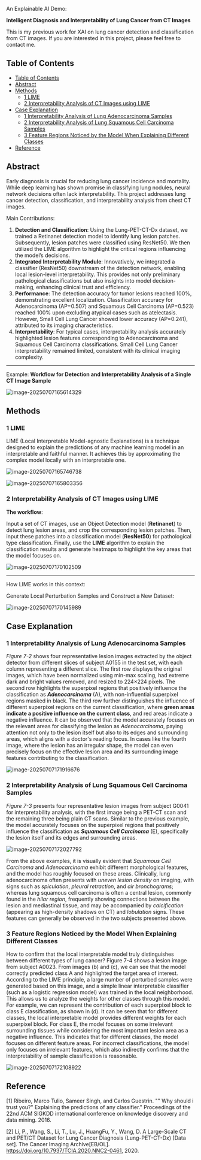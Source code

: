 An Explainable AI Demo:

**Intelligent Diagnosis and Interpretability of Lung Cancer from CT Images**

This is my previous work for XAI on lung cancer detection and classification from CT images. If you are interested in this project, please feel free to contact me.

## Table of Contents

- [Table of Contents](#table-of-contents)
- [Abstract](#abstract)
- [Methods](#methods)
  - [1 LIME](#1-lime)
  - [2 Interpretability Analysis of CT Images using LIME](#2-interpretability-analysis-of-ct-images-using-lime)
- [Case Explanation](#case-explanation)
  - [1 Interpretability Analysis of Lung Adenocarcinoma Samples](#1-interpretability-analysis-of-lung-adenocarcinoma-samples)
  - [2 Interpretability Analysis of Lung Squamous Cell Carcinoma Samples](#2-interpretability-analysis-of-lung-squamous-cell-carcinoma-samples)
  - [3 Feature Regions Noticed by the Model When Explaining Different Classes](#3-feature-regions-noticed-by-the-model-when-explaining-different-classes)
- [Reference](#reference)


## Abstract

Early diagnosis is crucial for reducing lung cancer incidence and mortality. While deep learning has shown promise in classifying lung nodules, neural network decisions often lack interpretability. This project addresses lung cancer detection, classification, and interpretability analysis from chest CT images.

Main Contributions:

1. **Detection and Classification**: Using the Lung-PET-CT-Dx dataset, we trained a Retinanet detection model to identify lung lesion patches. Subsequently, lesion patches were classified using ResNet50. We then utilized the LIME algorithm to highlight the critical regions influencing the model’s decisions.
2. **Integrated Interpretability Module**: Innovatively, we integrated a classifier (ResNet50) downstream of the detection network, enabling local lesion-level interpretability. This provides not only preliminary pathological classifications but also insights into model decision-making, enhancing clinical trust and efficiency.
3. **Performance**: The detection accuracy for tumor lesions reached 100%, demonstrating excellent localization. Classification accuracy for Adenocarcinoma (AP=0.507) and Squamous Cell Carcinoma (AP=0.523) reached 100% upon excluding atypical cases such as atelectasis. However, Small Cell Lung Cancer showed lower accuracy (AP=0.241), attributed to its imaging characteristics.
4. **Interpretability**: For typical cases, interpretability analysis accurately highlighted lesion features corresponding to Adenocarcinoma and Squamous Cell Carcinoma classifications. Small Cell Lung Cancer interpretability remained limited, consistent with its clinical imaging complexity.

---

Example: **Workflow for Detection and Interpretability Analysis of a Single CT Image Sample**

![image-20250707165614329](./img/image-20250707165614329.png)

## Methods

### 1 LIME

LIME (Local Interpretable Model-agnostic Explanations) is a technique designed to explain the predictions of any machine learning model in an interpretable and faithful manner. It achieves this by approximating the complex model locally with an interpretable one.

![image-20250707165746738](./img/image-20250707165746738.png)

![image-20250707165803356](./img/image-20250707165803356.png)

### 2 Interpretability Analysis of CT Images using LIME

**The workflow**:

Input a set of CT images, use an Object Detection model (**Retinanet**) to detect lung lesion areas, and crop the corresponding lesion patches. Then, input these patches into a classification model (**ResNet50**) for pathological type classification. Finally, use the **LIME** algorithm to explain the classification results and generate heatmaps to highlight the key areas that the model focuses on.

![image-20250707170102509](./img/image-20250707170145989.png)

---

How LIME works in this context:

Generate Local Perturbation Samples and Construct a New Dataset:

![image-20250707170145989](./img/image-20250707170102509.png)

## Case Explanation

### 1 Interpretability Analysis of Lung Adenocarcinoma Samples

*Figure 7-2* shows four representative lesion images extracted by the object detector from different slices of subject A0155 in the test set, with each column representing a different slice. The first row displays the original images, which have been normalized using min-max scaling, had extreme dark and bright values removed, and resized to 224×224 pixels. The second row highlights the superpixel regions that positively influence the classification as ***Adenocarcinoma*** (A), with non-influential superpixel regions masked in black. The third row further distinguishes the influence of different superpixel regions on the current classification, where **green areas indicate a positive influence on the current class**, and red areas indicate a negative influence. It can be observed that the model accurately focuses on the relevant areas for classifying the lesion as *Adenocarcinoma*, paying attention not only to the lesion itself but also to its edges and surrounding areas, which aligns with a doctor's reading focus. In cases like the fourth image, where the lesion has an irregular shape, the model can even precisely focus on the effective lesion area and its surrounding image features contributing to the classification.

![image-20250707171916676](./img/image-20250707171916676.png)

### 2 Interpretability Analysis of Lung Squamous Cell Carcinoma Samples

*Figure 7-3* presents four representative lesion images from subject G0041 for interpretability analysis, with the first image being a PET-CT scan and the remaining three being plain CT scans. Similar to the previous example, the model accurately focuses on the superpixel regions that positively influence the classification as ***Squamous Cell Carcinoma*** (E), specifically the lesion itself and its edges and surrounding areas.

![image-20250707172027792](./img/image-20250707172027792.png)

From the above examples, it is visually evident that *Squamous Cell Carcinoma* and *Adenocarcinoma* exhibit different morphological features, and the model has roughly focused on these areas. Clinically, lung adenocarcinoma often presents with *uneven lesion density* on imaging, with signs such as *spiculation*, *pleural retraction*, and *air bronchograms*; whereas lung squamous cell carcinoma is often a central lesion, commonly found in the *hilar region*, frequently showing connections between the lesion and mediastinal tissue, and may be accompanied by *calcification* (appearing as high-density shadows on CT) and *lobulation* signs. These features can generally be observed in the two subjects presented above.

### 3 Feature Regions Noticed by the Model When Explaining Different Classes

How to confirm that the local interpretable model truly distinguishes between different types of lung cancer? Figure 7-4 shows a lesion image from subject A0023. From images (b) and (c), we can see that the model correctly predicted class A and highlighted the target area of interest. According to the LIME principle, a large number of perturbed samples were generated based on this image, and a simple linear interpretable classifier (such as a logistic regression model) was trained in the local neighborhood. This allows us to analyze the weights for other classes through this model. For example, we can represent the contribution of each superpixel block to class E classification, as shown in (d). It can be seen that for different classes, the local interpretable model provides different weights for each superpixel block. For class E, the model focuses on some irrelevant surrounding tissues while considering the most important lesion area as a negative influence. This indicates that for different classes, the model focuses on different feature areas. For incorrect classifications, the model only focuses on irrelevant features, which also indirectly confirms that the interpretability of sample classification is reasonable.

![image-20250707172108922](./img/image-20250707172108922.png)


## Reference

[1] Ribeiro, Marco Tulio, Sameer Singh,  and Carlos Guestrin. "" Why should i trust you?" Explaining the  predictions of any classifier." Proceedings of the 22nd ACM SIGKDD international conference on knowledge discovery and data mining. 2016.

[2] Li, P., Wang, S., Li, T., Lu, J., HuangFu, Y., Wang, D. A Large-Scale CT and PET/CT Dataset for Lung Cancer Diagnosis (Lung-PET-CT-Dx) [Data set]. The Cancer Imaging Archive[EB/OL]. https://doi.org/10.7937/TCIA.2020.NNC2-0461, 2020.
